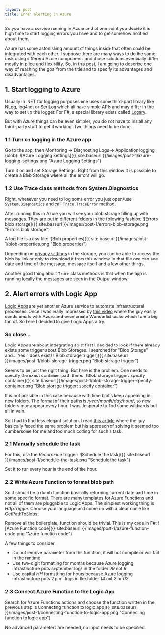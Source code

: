 ```yaml
---
layout: post
title: Error alerting in Azure
---
```


So you have a service running in Azure and at one point you decide it is high time to start logging errors you have and to get somehow notified about them.

Azure has some astonishing amount of things inside that often could be integrated with each other. I suppose there are many ways to do the same task using different Azure components and those solutions eventually differ mostly in price and flexibility. So, in this post, I am going to describe one way of reaching the goal from the title and to specify its advantages and disadvantages.

## 1. Start logging to Azure

Usually in .NET for logging purposes one uses some third-part library like NLog, log4net or SeriLog which all have simple APIs and may differ in the way to set up the logger. For F#, a special library exists called [Logary](https://github.com/logary/logary). 

But with Azure things can be even simpler, you do not have to install any third-party stuff to get it working. Two things need to be done.

### 1.1 Turn on logging in the Azure app

Go to the app, then Monitoring -> Diagnosting Logs -> Application logging (blob):
![Azure Logging Settings]({{ site.baseurl }}/images/post-1/azure-logging-settings.png "Azure Logging Settings")

Turn it on and set Storage Settings. Right from this window it is possible to create a Blob Storage where all the errors will go.

### 1.2 Use Trace class methods from System.Diagnostics

Right, whenever you need to log some error you just open/use `System.Diagnostics` and call `Trace.TraceError` method.

After running this in Azure you will see your blob storage filling up with messages. They are put in different folders in the following fashion:
![Errors blob storage]({{ site.baseurl }}/images/post-1/errors-blob-storage.png "Errors blob storage")

A log file is a csv file:
![Blob properties]({{ site.baseurl }}/images/post-1/blob-properties.png "Blob properties")

Depending on [privacy settings](https://docs.microsoft.com/en-us/azure/storage/blobs/storage-manage-access-to-resources) in the storage, you can be able to access the blob by link or only to download it from this window. In that file one can see date and time of the message, message itself and a few other things.

Another good thing about `Trace` class methods is that when the app is running locally the messages are seen in the Output window.

## 2. Alert errors with Logic App

[Logic Apps](https://docs.microsoft.com/en-us/azure/logic-apps/logic-apps-what-are-logic-apps) are yet another Azure service to automate infrastructural processes. Once I was really impressed by [this video](https://www.youtube.com/watch?v=faIvOYpcUq4) where the guy easily sends emails with Azure and even create Wunderlist tasks which I am a big fan of. So here I decided to give Logic Apps a try.

### So close...

Logic Apps are about intergrating so at first I decided to look if there already exists some trigger about Blob Storages. I searched for "Blob Storage" and... Yes it does exist!
![Blob storage trigger]({{ site.baseurl }}/images/post-1/blob-storage-trigger.png "Blob storage trigger")

Seems to be just the right thing. But here is the problem. One needs to specify the exact container path there:
![Blob storage trigger: specify container]({{ site.baseurl }}/images/post-1/blob-storage-trigger-specify-container.png "Blob storage trigger: specify container")

It is not possible in this case because with time blobs keep appearing in new folders. The format of their paths is _/year/month/day/hour/_, so new folders may appear every hour. I was desperate to find some wildcards but all in vain. 

So I had to find less elegant solution. I read [this article](http://www.chrisjohnson.io/2016/04/24/parsing-azure-blob-storage-logs-using-azure-functions/) where the guy basically faced the same problem but his approach of solving it seemed too cumbersome for me and too much coding for such a task.

### 2.1 Manually schedule the task

For this, use the _Recurrence_ trigger:
![Schedule the task]({{ site.baseurl }}/images/post-1/schedule-the-task.png "Schedule the task")

Set it to run every hour in the end of the hour.

### 2.2 Write Azure Function to format blob path

So it should be a dumb function basically returning current date and time in some specific format. There are many templates for Azure Functions and not all of them are pluggable to Logic Apps. The simplest working thing is _HttpTrigger_. Choose your language and come up with a clear name like GetPathToBlobs.

Remove all the boilerplate, function should be trivial. This is my code in F#:
![Azure Function code]({{ site.baseurl }}/images/post-1/azure-function-code.png "Azure function code")

A few things to consider:
* Do not remove parameter from the function, it will not compile or will fail in the runtime
* Use two-digit formatting for months because Azure logging infrastructure puts september logs in the folder _09_ not _9_
* Use capital _HH_ formatting for hours because Azure logging infrastructure puts 2 p.m. logs in the folder _14_ not _2_ or _02_

### 2.3 Connect Azure Function to the Logic App

Search for Azure Functions actions and choose the function written in the previous step:
![Connecting function to logic app]({{ site.baseurl }}/images/post-1/connecting-function-to-logic-app.png "Connecting function to logic app")

No advanced parameters are needed, no input needs to be specified.

